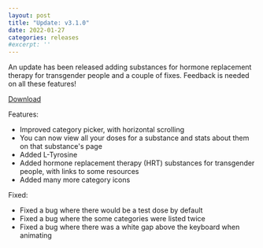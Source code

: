 ```yaml
---
layout: post
title: "Update: v3.1.0"
date: 2022-01-27
categories: releases
#excerpt: ''
---
```

An update has been released adding substances for hormone replacement therapy for transgender people and a couple of fixes. 
Feedback is needed on all these features!

[Download](https://github.com/AlpyneDreams/ChemLog/releases/tag/v3.1.0-beta)

Features:
- Improved category picker, with horizontal scrolling
- You can now view all your doses for a substance and stats about them on that substance's page
- Added L-Tyrosine
- Added hormone replacement therapy (HRT) substances for transgender people, with links to some resources
- Added many more category icons

Fixed:
- Fixed a bug where there would be a test dose by default
- Fixed a bug where the some categories were listed twice
- Fixed a bug where there was a white gap above the keyboard when animating
